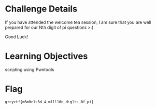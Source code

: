 # Challenge Details

If you have attended the welcome tea session, I am sure that you are well prepared for our Nth digit of pi questions >:)

Good Luck!

# Learning Objectives

scripting using Pwntools

# Flag

`greyctf{m3m0r1s3d_4_m1ll10n_dig1ts_0f_pi}`
